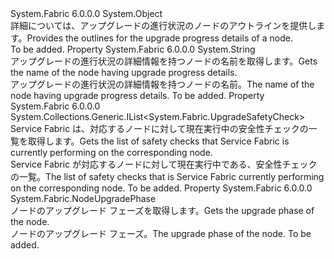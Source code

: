 <Type Name="NodeUpgradeProgress" FullName="System.Fabric.NodeUpgradeProgress">
  <TypeSignature Language="C#" Value="public sealed class NodeUpgradeProgress" />
  <TypeSignature Language="ILAsm" Value=".class public auto ansi sealed beforefieldinit NodeUpgradeProgress extends System.Object" />
  <TypeSignature Language="DocId" Value="T:System.Fabric.NodeUpgradeProgress" />
  <TypeSignature Language="VB.NET" Value="Public NotInheritable Class NodeUpgradeProgress" />
  <TypeSignature Language="F#" Value="type NodeUpgradeProgress = class" />
  <AssemblyInfo>
    <AssemblyName>System.Fabric</AssemblyName>
    <AssemblyVersion>6.0.0.0</AssemblyVersion>
  </AssemblyInfo>
  <Base>
    <BaseTypeName>System.Object</BaseTypeName>
  </Base>
  <Interfaces />
  <Docs>
    <summary>
      <para><span data-ttu-id="227e6-101">詳細については、アップグレードの進行状況のノードのアウトラインを提供します。</span><span class="sxs-lookup"><span data-stu-id="227e6-101">Provides the outlines for the upgrade progress details of a node.</span></span></para>
    </summary>
    <remarks>To be added.</remarks>
  </Docs>
  <Members>
    <Member MemberName="NodeName">
      <MemberSignature Language="C#" Value="public string NodeName { get; }" />
      <MemberSignature Language="ILAsm" Value=".property instance string NodeName" />
      <MemberSignature Language="DocId" Value="P:System.Fabric.NodeUpgradeProgress.NodeName" />
      <MemberSignature Language="VB.NET" Value="Public ReadOnly Property NodeName As String" />
      <MemberSignature Language="F#" Value="member this.NodeName : string" Usage="System.Fabric.NodeUpgradeProgress.NodeName" />
      <MemberType>Property</MemberType>
      <AssemblyInfo>
        <AssemblyName>System.Fabric</AssemblyName>
        <AssemblyVersion>6.0.0.0</AssemblyVersion>
      </AssemblyInfo>
      <ReturnValue>
        <ReturnType>System.String</ReturnType>
      </ReturnValue>
      <Docs>
        <summary>
          <para><span data-ttu-id="227e6-102">アップグレードの進行状況の詳細情報を持つノードの名前を取得します。</span><span class="sxs-lookup"><span data-stu-id="227e6-102">Gets the name of the node having upgrade progress details.</span></span></para>
        </summary>
        <value>
          <para><span data-ttu-id="227e6-103">アップグレードの進行状況の詳細情報を持つノードの名前。</span><span class="sxs-lookup"><span data-stu-id="227e6-103">The name of the node having upgrade progress details.</span></span></para>
        </value>
        <remarks>To be added.</remarks>
      </Docs>
    </Member>
    <Member MemberName="PendingSafetyChecks">
      <MemberSignature Language="C#" Value="public System.Collections.Generic.IList&lt;System.Fabric.UpgradeSafetyCheck&gt; PendingSafetyChecks { get; }" />
      <MemberSignature Language="ILAsm" Value=".property instance class System.Collections.Generic.IList`1&lt;class System.Fabric.UpgradeSafetyCheck&gt; PendingSafetyChecks" />
      <MemberSignature Language="DocId" Value="P:System.Fabric.NodeUpgradeProgress.PendingSafetyChecks" />
      <MemberSignature Language="VB.NET" Value="Public ReadOnly Property PendingSafetyChecks As IList(Of UpgradeSafetyCheck)" />
      <MemberSignature Language="F#" Value="member this.PendingSafetyChecks : System.Collections.Generic.IList&lt;System.Fabric.UpgradeSafetyCheck&gt;" Usage="System.Fabric.NodeUpgradeProgress.PendingSafetyChecks" />
      <MemberType>Property</MemberType>
      <AssemblyInfo>
        <AssemblyName>System.Fabric</AssemblyName>
        <AssemblyVersion>6.0.0.0</AssemblyVersion>
      </AssemblyInfo>
      <ReturnValue>
        <ReturnType>System.Collections.Generic.IList&lt;System.Fabric.UpgradeSafetyCheck&gt;</ReturnType>
      </ReturnValue>
      <Docs>
        <summary>
          <para><span data-ttu-id="227e6-104">Service Fabric は、対応するノードに対して現在実行中の安全性チェックの一覧を取得します。</span><span class="sxs-lookup"><span data-stu-id="227e6-104">Gets the list of safety checks that Service Fabric is currently performing on the corresponding node.</span></span></para>
        </summary>
        <value>
          <para><span data-ttu-id="227e6-105">Service Fabric が対応するノードに対して現在実行中である、安全性チェックの一覧。</span><span class="sxs-lookup"><span data-stu-id="227e6-105">The list of safety checks that is Service Fabric currently performing on the corresponding node.</span></span></para>
        </value>
        <remarks>To be added.</remarks>
      </Docs>
    </Member>
    <Member MemberName="UpgradePhase">
      <MemberSignature Language="C#" Value="public System.Fabric.NodeUpgradePhase UpgradePhase { get; }" />
      <MemberSignature Language="ILAsm" Value=".property instance valuetype System.Fabric.NodeUpgradePhase UpgradePhase" />
      <MemberSignature Language="DocId" Value="P:System.Fabric.NodeUpgradeProgress.UpgradePhase" />
      <MemberSignature Language="VB.NET" Value="Public ReadOnly Property UpgradePhase As NodeUpgradePhase" />
      <MemberSignature Language="F#" Value="member this.UpgradePhase : System.Fabric.NodeUpgradePhase" Usage="System.Fabric.NodeUpgradeProgress.UpgradePhase" />
      <MemberType>Property</MemberType>
      <AssemblyInfo>
        <AssemblyName>System.Fabric</AssemblyName>
        <AssemblyVersion>6.0.0.0</AssemblyVersion>
      </AssemblyInfo>
      <ReturnValue>
        <ReturnType>System.Fabric.NodeUpgradePhase</ReturnType>
      </ReturnValue>
      <Docs>
        <summary>
          <para><span data-ttu-id="227e6-106">ノードのアップグレード フェーズを取得します。</span><span class="sxs-lookup"><span data-stu-id="227e6-106">Gets the upgrade phase of the node.</span></span></para>
        </summary>
        <value>
          <para><span data-ttu-id="227e6-107">ノードのアップグレード フェーズ。</span><span class="sxs-lookup"><span data-stu-id="227e6-107">The upgrade phase of the node.</span></span></para>
        </value>
        <remarks>To be added.</remarks>
      </Docs>
    </Member>
  </Members>
</Type>